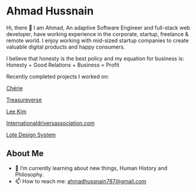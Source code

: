 # Ahmad Hussnain
Hi, there 👋 I am Ahmad, An adaptive Software Engineer and full-stack web developer, have working experience in the corporate, startup, freelance & remote world. I enjoy working with mid-sized startup companies to create valuable digital products and happy consumers.

I believe that honesty is the best policy and my equation for business is:
Honesty + Good Relations + Business = Profit

Recently completed projects I worked on:

[Chérie](https://apps.apple.com/app/1589584842)

[Treasureverse](https://play.google.com/store/apps/details?id=com.treasureverse&hl=en)

[Lee Kim](https://my.leekim.com/en/)

[Internationaldriversassociation.com](https://internationaldriversassociation.com/)

[Lote Design System](https://github.com/lotesystem/lote-design-system#lote-design-system)

## About Me
- 🌱 I’m currently learning about new things, Human History and Philosophy.
- 📫 How to reach me: ahmadhussnain787@gmail.com
